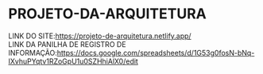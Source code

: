 # PROJETO-DA-ARQUITETURA
LINK DO SITE:https://projeto-de-arquitetura.netlify.app/
<BR>
LINK DA PANILHA DE REGISTRO DE INFORMAÇÃO:https://docs.google.com/spreadsheets/d/1G53g0fosN-bNq-IXvhuPYqtv1RZoGpU1u0SZHhiAlX0/edit 
